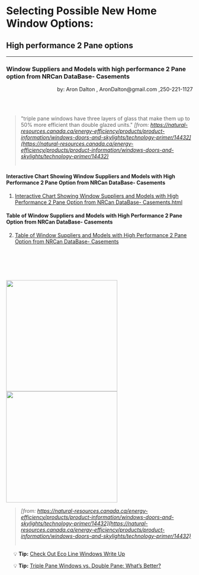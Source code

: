 # Selecting Possible New Home Window Options:  

## High performance 2 Pane options

___

### Window Suppliers and Models with high performance 2 Pane option from NRCan DataBase- Casements


<p align="right">by: Aron Dalton   , AronDalton@gmail.com  ,250-221-1127</p
                                                                                     
<br/><br/>

>  "triple pane windows have three layers of glass that make them up to 50% more efficient than double glazed units."
> *[from: https://natural-resources.canada.ca/energy-efficiency/products/product-information/windows-doors-and-skylights/technology-primer/14432](https://natural-resources.canada.ca/energy-efficiency/products/product-information/windows-doors-and-skylights/technology-primer/14432)*
<br/><br/>

#### Interactive Chart Showing Window Suppliers and Models with High Performance 2 Pane Option from NRCan DataBase- Casements
1. [ Interactive Chart Showing Window Suppliers and Models with High Performance 2 Pane Option from NRCan DataBase- Casements.html ]( https://aron-dalton.github.io/Window-Suppliers-and-Models-with-high-performance-2-Pane-option-from-NRCan-DataBase--Casements/Window%20Suppliers%20and%20Models%20with%20high%20performance%202%20Pane%20option%20from%20NRCan%20DataBase-%20Casements.html )

#### Table of Window Suppliers and Models with High Performance 2 Pane Option from NRCan DataBase- Casements
2. [ Table of Window Suppliers and Models with High Performance 2 Pane Option from NRCan DataBase- Casements ]( https://1drv.ms/x/s!Au08A3tgUBgDkdhs4yFUkZ_0j7Gu5w?e=tqeSjM&nav=MTVfezAwMDAwMDAwLTAwMDEtMDAwMC0wMDAwLTAwMDAwMDAwMDAwMH0 )

<br/><br/>
<br/><br/>

<img src="https://natural-resources.canada.ca/sites/nrcan/files/energy/products/categories/fenestration/FeaturesTypical_EE_Commercial_Window_en.jpg" height="300"/>  <img src="https://natural-resources.canada.ca/sites/nrcan/files/energy/products/categories/fenestration/FeaturesTypical_EE_Residential_Window_en.jpg" height="300" /> 

> *[from: https://natural-resources.canada.ca/energy-efficiency/products/product-information/windows-doors-and-skylights/technology-primer/14432](https://natural-resources.canada.ca/energy-efficiency/products/product-information/windows-doors-and-skylights/technology-primer/14432)*
<br/><br/>

&nbsp;&nbsp;&nbsp;&nbsp;  :bulb: **Tip:** [ Check Out Eco Line Windows Write Up](https://www.ecolinewindows.ca/features-and-option/energy-efficiency/)

&nbsp;&nbsp;&nbsp;&nbsp;  :bulb: **Tip:** [ Triple Pane Windows vs. Double Pane: What’s Better?](https://www.ecolinewindows.ca/triple-pane-windows-vs-double-pane-window-features-and-comparison/)


